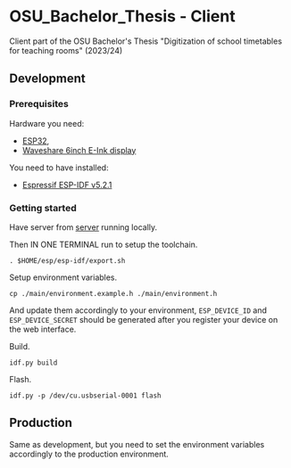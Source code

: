 # OSU_Bachelor_Thesis - Client

Client part of the OSU Bachelor's Thesis "Digitization of school timetables for teaching rooms" (2023/24)

## Development

### Prerequisites

Hardware you need:

- [ESP32](https://github.com/SmartArduino/SZDOITWiKi/wiki/ESP8266---ESP32),
- [Waveshare 6inch E-Ink display](https://www.waveshare.com/wiki/6inch_HD_e-Paper_HAT)

You need to have installed:

- [Espressif ESP-IDF v5.2.1](https://docs.espressif.com/projects/esp-idf/en/stable/esp32/get-started/)

### Getting started

Have server from [server](../server) running locally.

Then IN ONE TERMINAL run to setup the toolchain.

```
. $HOME/esp/esp-idf/export.sh
```

Setup environment variables.

```
cp ./main/environment.example.h ./main/environment.h
```

And update them accordingly to your environment, `ESP_DEVICE_ID` and `ESP_DEVICE_SECRET` should be generated after you register your device on the web interface.

Build.

```
idf.py build
```

Flash.

```
idf.py -p /dev/cu.usbserial-0001 flash
```

## Production

Same as development, but you need to set the environment variables accordingly to the production environment.
